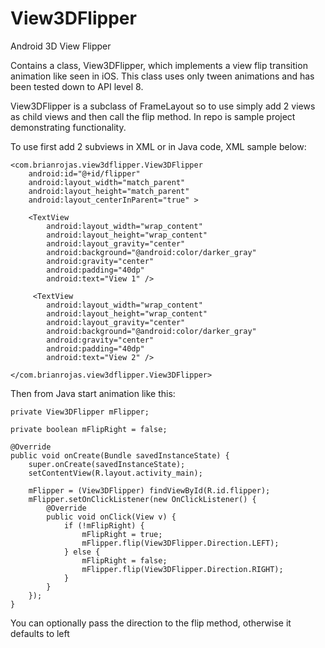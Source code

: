 View3DFlipper
=============

Android 3D View Flipper

Contains a class, View3DFlipper, which implements a view flip transition animation like seen in iOS.  This class uses only tween animations and has been tested down to API level 8.

View3DFlipper is a subclass of FrameLayout so to use simply add 2 views as child views and then call the flip method.  In repo is sample project demonstrating functionality.

To use first add 2 subviews in XML or in Java code, XML sample below:

    <com.brianrojas.view3dflipper.View3DFlipper
        android:id="@+id/flipper"
        android:layout_width="match_parent"
        android:layout_height="match_parent"
        android:layout_centerInParent="true" >

        <TextView
            android:layout_width="wrap_content"
            android:layout_height="wrap_content"
            android:layout_gravity="center"
            android:background="@android:color/darker_gray"
            android:gravity="center"
            android:padding="40dp"
            android:text="View 1" />

         <TextView
            android:layout_width="wrap_content"
            android:layout_height="wrap_content"
            android:layout_gravity="center"
            android:background="@android:color/darker_gray"
            android:gravity="center"
            android:padding="40dp"
            android:text="View 2" />

    </com.brianrojas.view3dflipper.View3DFlipper>

Then from Java start animation like this:

    private View3DFlipper mFlipper;
	
    private boolean mFlipRight = false;
	
	@Override
	public void onCreate(Bundle savedInstanceState) {
		super.onCreate(savedInstanceState);
		setContentView(R.layout.activity_main);
		
		mFlipper = (View3DFlipper) findViewById(R.id.flipper);
		mFlipper.setOnClickListener(new OnClickListener() {
			@Override
			public void onClick(View v) {
				if (!mFlipRight) {
					mFlipRight = true;
					mFlipper.flip(View3DFlipper.Direction.LEFT);
				} else {
					mFlipRight = false;
					mFlipper.flip(View3DFlipper.Direction.RIGHT);
				}
			}
		});
	}

You can optionally pass the direction to the flip method, otherwise it defaults to left